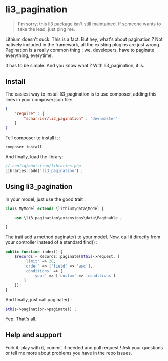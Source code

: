 li3_pagination
==============

> I'm sorry, this li3 package isn't still maintained. If someone wants to take the lead, just ping me.

Lithium doesn't suck. This is a fact. But hey, what's about pagination ? Not natively included in the framework, all the
existing plugins are just wrong. Pagination is a really common thing : we, developers, have to paginate everything, everytime.

It has to be simple. And you know what ? With li3_pagination, it is.

Install
-------

The easiest way to install li3_pagination is to use composer, adding this lines in your composer.json file:
```json
{
	"require" : {
		"scharrier/li3_pagination" : "dev-master"
	}
}
```

Tell composer to install it :
```
composer install
```

And finally, load the library:
```php
// config/bootstrap/libraries.php
Libraries::add('li3_pagination') ;
```

Using li3_pagination
--------------------

In your model, just use the good trait :
```php
class MyModel extends \lithium\data\Model {

	use \li3_pagination\extensions\data\Paginable ;

}
```

The trait add a method paginate() to your model. Now, call it directly from your controller instead of a standard find() :
```php
public function index() {
	$records = Records::paginate($this->request, [
		'limit' => 20,
		'order' => ['field' => 'asc'],
		'conditions' => [
			'your' => ['custom' => 'conditions']
		]
	]);
}
```

And finally, just call paginate() :
```php
$this->pagination->paginate() ;
```

Yep. That's all.

Help and support
----------------

Fork it, play with it, commit if needed and pull request ! Ask your questions or tell me more about problems you have in the repo issues.
